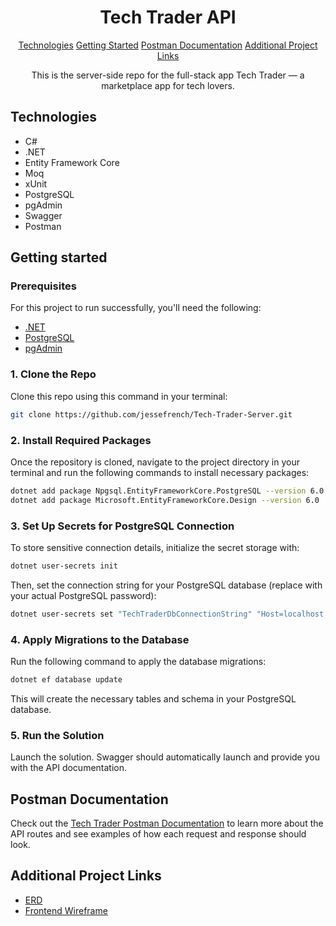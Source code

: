 <h1 align="center" style="font-weight: bold;">Tech Trader API </h1>

<p align="center">
<a href="#technologies">Technologies</a>
<a href="#started">Getting Started</a>
<a href="#postman-documentation"> Postman Documentation</a>
<a href="#links"> Additional Project Links</a>
</p>

<p align="center">This is the server-side repo for the full-stack app Tech Trader — a marketplace app for tech lovers.</p>

<h2 id="technologies">Technologies</h2>

- C#
- .NET
- Entity Framework Core
- Moq
- xUnit
- PostgreSQL
- pgAdmin
- Swagger
- Postman

<h2 id="started">Getting started</h2>

<h3>Prerequisites</h3>

For this project to run successfully, you'll need the following:

- [.NET](https://dotnet.microsoft.com/en-us)
- [PostgreSQL](https://www.postgresql.org/download)
- [pgAdmin](https://www.pgadmin.org)

<h3>1. Clone the Repo</h3>

Clone this repo using this command in your terminal:

```bash
git clone https://github.com/jessefrench/Tech-Trader-Server.git
```

<h3>2. Install Required Packages</h3>

Once the repository is cloned, navigate to the project directory in your terminal and run the following commands to install necessary packages:

```bash
dotnet add package Npgsql.EntityFrameworkCore.PostgreSQL --version 6.0
dotnet add package Microsoft.EntityFrameworkCore.Design --version 6.0
```

<h3>3. Set Up Secrets for PostgreSQL Connection</h3>

To store sensitive connection details, initialize the secret storage with:

```bash
dotnet user-secrets init
```

Then, set the connection string for your PostgreSQL database (replace with your actual PostgreSQL password):

```bash
dotnet user-secrets set "TechTraderDbConnectionString" "Host=localhost;Port=5432;Username=postgres;Password=<your_postgresql_password>;Database=TechTrader"
```

<h3>4. Apply Migrations to the Database</h3>

Run the following command to apply the database migrations:

```bash
dotnet ef database update
```

This will create the necessary tables and schema in your PostgreSQL database.

<h3>5. Run the Solution</h3>

Launch the solution. Swagger should automatically launch and provide you with the API documentation.

<h2 id="postman-documentation">Postman Documentation</h2>

Check out the [Tech Trader Postman Documentation](https://www.postman.com/jessefrench/tech-trader/documentation/jyjd2id/tech-trader-api?workspaceId=393023e8-f3e8-4bb0-b06a-5028a8c25f35) to learn more about the API routes and see examples of how each request and response should look.

<h2 id="links">Additional Project Links</h2>

- [ERD](https://dbdiagram.io/d/Tech-Trader-6733af0ae9daa85aca375e54)
- [Frontend Wireframe](https://www.figma.com/design/dnXNNcrtKGU1yyD63IfcTv/Tech-Trader-Wireframe?node-id=0-1&t=Qne7gCatYCAMntuQ-1)
